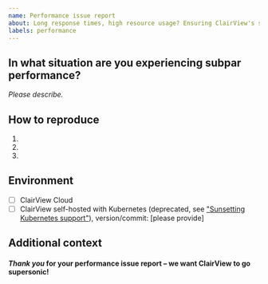 ```yaml
---
name: Performance issue report
about: Long response times, high resource usage? Ensuring ClairView's scalable is our top priority
labels: performance
---
```


## In what situation are you experiencing subpar performance?

*Please describe.*

## How to reproduce

1.
2.
3.

## Environment

- [ ] ClairView Cloud
- [ ] ClairView self-hosted with Kubernetes (deprecated, see ["Sunsetting Kubernetes support"](https://clairview.com/blog/sunsetting-helm-support-clairview)), version/commit: [please provide]

## Additional context



#### *Thank you* for your performance issue report – we want ClairView to go supersonic!
